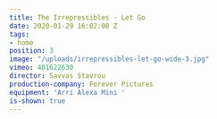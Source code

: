 ```yaml
---
title: The Irrepressibles - Let Go
date: 2020-01-29 16:02:00 Z
tags:
- home
position: 3
image: "/uploads/irrepressibles-let-go-wide-3.jpg"
vimeo: 401622630
director: Savvas Stavrou
production-company: Forever Pictures
equipment: 'Arri Alexa Mini '
is-shown: true
---
```


